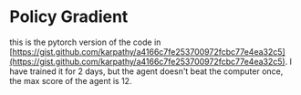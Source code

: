 # Policy Gradient
this is the pytorch version of the code in [https://gist.github.com/karpathy/a4166c7fe253700972fcbc77e4ea32c5](https://gist.github.com/karpathy/a4166c7fe253700972fcbc77e4ea32c5). I have trained it for 2 days, but the agent doesn't beat the computer once, the max score of the agent is 12.